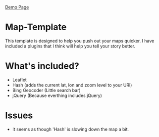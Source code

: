  [Demo Page](http://rsudekum.github.com/Map-Template/ "Demo Page")
 

Map-Template
============

This template is designed to help you push out your maps quicker. I have included a plugins that I think will help you tell your story better.

What's included?
================

* Leaflet
* Hash (adds the current lat, lon and zoom level to your URl)
* Bing Geocoder (Little search bar)
* jQuery (Because everthing includes jQuery)

Issues
======
* It seems as though 'Hash' is slowing down the map a bit.